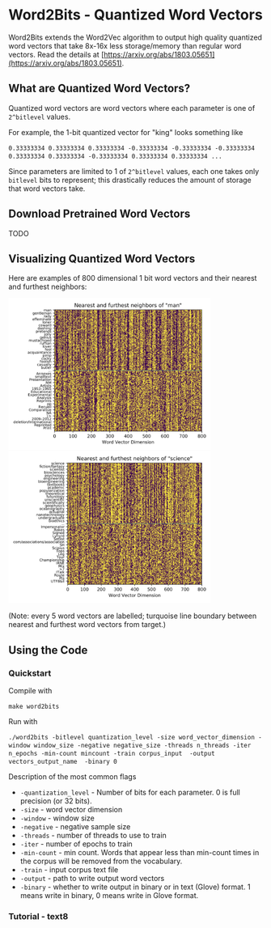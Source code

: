 # Word2Bits - Quantized Word Vectors

  Word2Bits extends the Word2Vec algorithm to output high quality
  quantized word vectors that take 8x-16x less storage/memory than
  regular word vectors. Read the details at [https://arxiv.org/abs/1803.05651](https://arxiv.org/abs/1803.05651).

## What are Quantized Word Vectors?

  Quantized word vectors are word vectors where each parameter
  is one of `2^bitlevel` values.

  For example, the 1-bit quantized vector for "king" looks something
  like

  ```
  0.33333334 0.33333334 0.33333334 -0.33333334 -0.33333334 -0.33333334 0.33333334 0.33333334 -0.33333334 0.33333334 0.33333334 ...
  ```

  Since parameters are limited to 1 of `2^bitlevel` values, each one
  takes only `bitlevel` bits to represent; this drastically reduces
  the amount of storage that word vectors take.

## Download Pretrained Word Vectors
  TODO

## Visualizing Quantized Word Vectors

Here are examples of 800 dimensional 1 bit word vectors and their nearest and furthest neighbors:

<img src="images/visualize_nearest_man.png?raw=true" width="400" height="300"/> <img src="images/visualize_nearest_science.png?raw=true" width="400" height="300"/>

(Note: every 5 word vectors are labelled; turquoise line boundary between nearest and furthest word vectors from target.)

## Using the Code

### Quickstart

Compile with
```
make word2bits
```

Run with
```
./word2bits -bitlevel quantization_level -size word_vector_dimension -window window_size -negative negative_size -threads n_threads -iter n_epochs -min-count mincount -train corpus_input  -output vectors_output_name  -binary 0
```

Description of the most common flags
* `-quantization_level` - Number of bits for each parameter. 0 is full precision (or 32 bits).
* `-size` - word vector dimension
* `-window` - window size
* `-negative` - negative sample size
* `-threads` - number of threads to use to train
* `-iter` - number of epochs to train
* `-min-count` - min count. Words that appear less than min-count times in the corpus will be removed from the vocabulary.
* `-train` - input corpus text file
* `-output` - path to write output word vectors
* `-binary` - whether to write output in binary or in text (Glove) format. 1 means write in binary, 0 means write in Glove format.

### Tutorial - text8